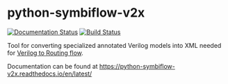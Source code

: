 # python-symbiflow-v2x

[![Documentation Status](https://readthedocs.org/projects/python-symbiflow-v2x/badge/?version=latest)](https://python-symbiflow-v2x.readthedocs.io/en/latest/?badge=latest) [![Build Status](https://travis-ci.com/SymbiFlow/python-symbiflow-v2x.svg?branch=master)](https://travis-ci.com/SymbiFlow/python-symbiflow-v2x)

Tool for converting specialized annotated Verilog models into XML needed for
[Verilog to Routing flow](https://docs.verilogtorouting.org/en/latest/arch/reference/).

Documentation can be found at https://python-symbiflow-v2x.readthedocs.io/en/latest/

